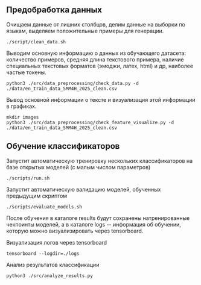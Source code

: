 ## Предобработка данных

Очищаем данные от лишних столбцов, делим данные на выборки по языкам, выделяем положительные примеры для генерации.
```
./script/clean_data.sh
```

Выводим основную информацию о данных из обучающего датасета: количество примеров, средняя длина текстового примера,
наличие специальных текстовых форматов (эмоджи, латех, html) и др, наиболее частые токены.
```
python3 ./src/data_preprocessing/check_data.py -d ./data/en_train_data_SMM4H_2025_clean.csv
```

Вывод основной информации о тексте и визуализация этой информации в графиках.
```
mkdir images
python3 ./src/data_preprocessing/check_feature_visualize.py -d ./data/en_train_data_SMM4H_2025_clean.csv
```

## Обучение классификаторов

Запустит автоматическую тренировку нескольких классификаторов на базе открытых моделей (с малым числом параметров)
```
./scripts/run.sh
```

Запустит автоматическую валидацию моделей, обученных предыдущим скриптом
```
./scripts/evaluate_models.sh
```

После обучения в каталоге results будут сохранены натренированные чекпоинты моделей, а в каталоге logs -- информация об обучении,
которую можно визуализировать через tensorboard.

Визуализация логов через tensorboard
```
tensorboard --logdir=./logs
```

Анализ результатов классификации
```
python3 ./src/analyze_results.py
```
